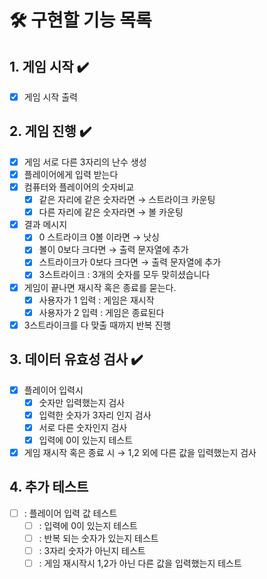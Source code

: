 # 🛠️ 구현할 기능 목록
## 1. 게임 시작  ✔️
- [x] 게임 시작 출력

## 2. 게임 진행 ✔️
- [x] 게임 서로 다른 3자리의 난수 생성
- [x] 플레이어에게 입력 받는다
- [x] 컴퓨터와 플레이어의 숫자비교
  - [x] 같은 자리에 같은 숫자라면 → 스트라이크 카운팅
  - [x] 다른 자리에 같은 숫자라면 → 볼 카운팅
- [x] 결과 메시지 
  - [x] 0 스트라이크 0볼 이라면 → 낫싱
  - [x] 볼이 0보다 크다면 → 출력 문자열에 추가
  - [x] 스트라이크가 0보다 크다면 → 출력 문자열에 추가 
  - [x] 3스트라이크 : 3개의 숫자를 모두 맞히셨습니다
- [x] 게임이 끝나면 재시작 혹은 종료를 묻는다. 
  - [x] 사용자가 1 입력 : 게임은 재시작
  - [x] 사용자가 2 입력 : 게임은 종료된다
- [x] 3스트라이크를 다 맞출 때까지 반복 진행

## 3. 데이터 유효성 검사 ✔️
- [x] 플레이어 입력시 
  - [x] 숫자만 입력했는지 검사
  - [x] 입력한 숫자가 3자리 인지 검사 
  - [x] 서로 다른 숫자인지 검사
  - [x] 입력에 0이 있는지 테스트 
- [x] 게임 재시작 혹은 종료 시 → 1,2 외에 다른 값을 입력했는지 검사

## 4. 추가 테스트 
- [ ] : 플레이어 입력 값 테스트
  - [ ] : 입력에 0이 있는지 테스트
  - [ ] : 반복 되는 숫자가 있는지 테스트 
  - [ ] : 3자리 숫자가 아닌지 테스트
  - [ ] : 게임 재시작시 1,2가 아닌 다른 값을 입력했는지 테스트
